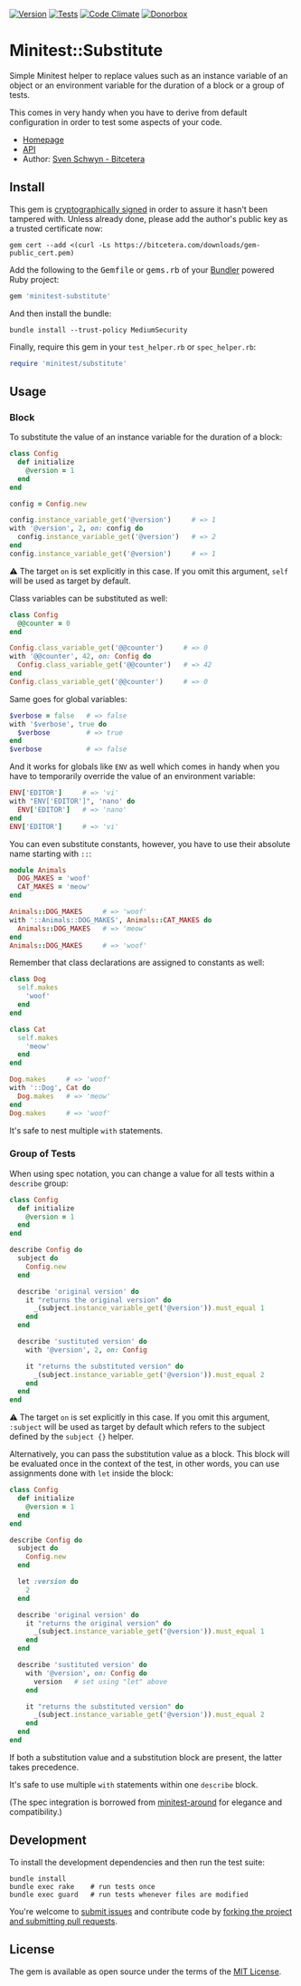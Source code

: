 [![Version](https://img.shields.io/gem/v/minitest-substitute.svg?style=flat)](https://rubygems.org/gems/minitest-substitute)
[![Tests](https://img.shields.io/github/actions/workflow/status/svoop/minitest-substitute/test.yml?style=flat&label=tests)](https://github.com/svoop/minitest-substitute/actions?workflow=Test)
[![Code Climate](https://img.shields.io/codeclimate/maintainability/svoop/minitest-substitute.svg?style=flat)](https://codeclimate.com/github/svoop/minitest-substitute/)
[![Donorbox](https://img.shields.io/badge/donate-on_donorbox-yellow.svg)](https://donorbox.org/bitcetera)

# Minitest::Substitute

Simple Minitest helper to replace values such as an instance variable of an object or an environment variable for the duration of a block or a group of tests.

This comes in very handy when you have to derive from default configuration in order to test some aspects of your code.

* [Homepage](https://github.com/svoop/minitest-substitute)
* [API](https://www.rubydoc.info/gems/minitest-substitute)
* Author: [Sven Schwyn - Bitcetera](https://bitcetera.com)

## Install

This gem is [cryptographically signed](https://guides.rubygems.org/security/#using-gems) in order to assure it hasn't been tampered with. Unless already done, please add the author's public key as a trusted certificate now:

```
gem cert --add <(curl -Ls https://bitcetera.com/downloads/gem-public_cert.pem)
```

Add the following to the <tt>Gemfile</tt> or <tt>gems.rb</tt> of your [Bundler](https://bundler.io) powered Ruby project:

```ruby
gem 'minitest-substitute'
```

And then install the bundle:

```
bundle install --trust-policy MediumSecurity
```

Finally, require this gem in your `test_helper.rb` or `spec_helper.rb`:

```ruby
require 'minitest/substitute'
```

## Usage

### Block

To substitute the value of an instance variable for the duration of a block:

```ruby
class Config
  def initialize
    @version = 1
  end
end

config = Config.new

config.instance_variable_get('@version')     # => 1
with '@version', 2, on: config do
  config.instance_variable_get('@version')   # => 2
end
config.instance_variable_get('@version')     # => 1
```

:warning: The target `on` is set explicitly in this case. If you omit this argument, `self` will be used as target by default.

Class variables can be substituted as well:

```ruby
class Config
  @@counter = 0
end

Config.class_variable_get('@@counter')     # => 0
with '@@counter', 42, on: Config do
  Config.class_variable_get('@@counter')   # => 42
end
Config.class_variable_get('@@counter')     # => 0
```

Same goes for global variables:

```ruby
$verbose = false   # => false
with '$verbose', true do
  $verbose         # => true
end
$verbose           # => false
```

And it works for globals like `ENV` as well which comes in handy when you have to temporarily override the value of an environment variable:

```ruby
ENV['EDITOR']     # => 'vi'
with "ENV['EDITOR']", 'nano' do
  ENV['EDITOR']   # => 'nano'
end
ENV['EDITOR']     # => 'vi'
```

You can even substitute constants, however, you have to use their absolute name starting with `::`:

```ruby
module Animals
  DOG_MAKES = 'woof'
  CAT_MAKES = 'meow'
end

Animals::DOG_MAKES     # => 'woof'
with '::Animals::DOG_MAKES', Animals::CAT_MAKES do
  Animals::DOG_MAKES   # => 'meow'
end
Animals::DOG_MAKES     # => 'woof'
```

Remember that class declarations are assigned to constants as well:

```ruby
class Dog
  self.makes
    'woof'
  end
end

class Cat
  self.makes
    'meow'
  end
end

Dog.makes     # => 'woof'
with '::Dog', Cat do
  Dog.makes   # => 'meow'
end
Dog.makes     # => 'woof'
```

It's safe to nest multiple `with` statements.

### Group of Tests

When using spec notation, you can change a value for all tests within a `describe` group:

```ruby
class Config
  def initialize
    @version = 1
  end
end

describe Config do
  subject do
    Config.new
  end

  describe 'original version' do
    it "returns the original version" do
      _(subject.instance_variable_get('@version')).must_equal 1
    end
  end

  describe 'sustituted version' do
    with '@version', 2, on: Config

    it "returns the substituted version" do
      _(subject.instance_variable_get('@version')).must_equal 2
    end
  end
end
```

:warning: The target `on` is set explicitly in this case. If you omit this argument, `:subject` will be used as target by default which refers to the subject defined by the `subject {}` helper.

Alternatively, you can pass the substitution value as a block. This block will be evaluated once in the context of the test, in other words, you can use assignments done with `let` inside the block:

```ruby
class Config
  def initialize
    @version = 1
  end
end

describe Config do
  subject do
    Config.new
  end

  let :version do
    2
  end

  describe 'original version' do
    it "returns the original version" do
      _(subject.instance_variable_get('@version')).must_equal 1
    end
  end

  describe 'sustituted version' do
    with '@version', on: Config do
      version   # set using "let" above
    end

    it "returns the substituted version" do
      _(subject.instance_variable_get('@version')).must_equal 2
    end
  end
end
```

If both a substitution value and a substitution block are present, the latter takes precedence.

It's safe to use multiple `with` statements within one `describe` block.

(The spec integration is borrowed from [minitest-around](https://rubygems.org/gems/minitest-around) for elegance and compatibility.)

## Development

To install the development dependencies and then run the test suite:

```
bundle install
bundle exec rake    # run tests once
bundle exec guard   # run tests whenever files are modified
```

You're welcome to [submit issues](https://github.com/svoop/minitest-substitute/issues) and contribute code by [forking the project and submitting pull requests](https://docs.github.com/en/get-started/quickstart/fork-a-repo).

## License

The gem is available as open source under the terms of the [MIT License](http://opensource.org/licenses/MIT).
